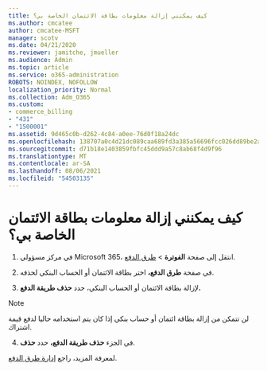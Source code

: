 ```yaml
---
title: كيف يمكنني إزالة معلومات بطاقة الائتمان الخاصة بي؟
ms.author: cmcatee
author: cmcatee-MSFT
manager: scotv
ms.date: 04/21/2020
ms.reviewer: jamitche, jmueller
ms.audience: Admin
ms.topic: article
ms.service: o365-administration
ROBOTS: NOINDEX, NOFOLLOW
localization_priority: Normal
ms.collection: Adm_O365
ms.custom:
- commerce_billing
- "431"
- "1500001"
ms.assetid: 9d465c0b-d262-4c84-a0ee-76d0f18a24dc
ms.openlocfilehash: 138707a0c4d21dc089caa689fd3a385a56696fcc026dd89be2afaf069a1d2b73
ms.sourcegitcommit: d71b18e1403859fbfc45ddd9a57c8ab68f4d9f96
ms.translationtype: MT
ms.contentlocale: ar-SA
ms.lasthandoff: 08/06/2021
ms.locfileid: "54503135"
---
```

# <a name="how-do-i-remove-my-credit-card-information"></a>كيف يمكنني إزالة معلومات بطاقة الائتمان الخاصة بي؟

1. في مركز مسؤولي Microsoft 365، انتقل إلى صفحة **الفوترة** \> [طرق الدفع](https://go.microsoft.com/fwlink/p/?linkid=2018806).

2. في صفحة **طرق الدفع،** اختر بطاقة الائتمان أو الحساب البنكي لحذفه.

3. لإزالة بطاقة الائتمان أو الحساب البنكي، حدد **حذف طريقة الدفع.**

> [!NOTE]
> لن تتمكن من إزالة بطاقة ائتمان أو حساب بنكي إذا كان يتم استخدامه حاليا لدفع قيمة اشتراك.

4. في الجزء **حذف طريقة الدفع،** حدد **حذف**.

لمعرفة المزيد، راجع [إدارة طرق الدفع](/microsoft-365/commerce/billing-and-payments/manage-payment-methods).
